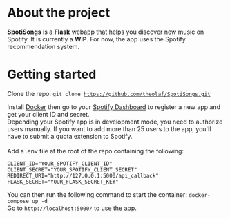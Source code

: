 
# About the project
**SpotiSongs** is a **Flask** webapp that helps you discover new music on Spotify.
It is currently a **WIP**. For now, the app uses the Spotify recommendation system.

# Getting started

Clone the repo:
<code>git clone https://github.com/theolaf/SpotiSongs.git</code>

Install [Docker](https://www.docker.com/) then go to your [Spotify Dashboard](https://developer.spotify.com/dashboard) to register a new app and get your client ID and secret. <br/>
Depending your Spotify app is in development mode, you need to authorize users manually. If you want to add more than 25 users to the app, you'll have to submit a quota extension to Spotify.<br/><br/>
Add a .env file at the root of the repo containing the following:

	CLIENT_ID="YOUR_SPOTIFY_CLIENT_ID"
	CLIENT_SECRET="YOUR_SPOTIFY_CLIENT_SECRET"
	REDIRECT_URI="http://127.0.0.1:5000/api_callback"
	FLASK_SECRET="YOUR_FLASK_SECRET_KEY"

You can then run the following command to start the container:
<code>docker-compose up -d</code><br/>
Go to <code>http://localhost:5000/</code> to use the app.

